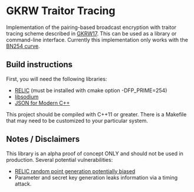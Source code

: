 # GKRW Traitor Tracing

Implementation of the pairing-based broadcast encryption with traitor tracing scheme described in [GKRW17](https://eprint.iacr.org/2017/1117.pdf). This can be used as a library or command-line interface. Currently this implementation only works with the [BN254 curve](https://eprint.iacr.org/2005/133.pdf).

## Build instructions

First, you will need the following libraries:

* [RELIC](https://github.com/relic-toolkit/relic) (must be installed with cmake option -DFP_PRIME=254)
* [libsodium](https://download.libsodium.org/doc/)
* [JSON for Modern C++](https://github.com/nlohmann/json)

This project should be compiled with C++11 or greater. There is a Makefile that may need to be customized to your particular system.

## Notes / Disclaimers

This library is an alpha proof of concept ONLY and should not be used in production. Several potential vulnerabilities:

* [RELIC random point generation potentially biased](https://github.com/relic-toolkit/relic/issues/46)
* Parameter and secret key generation leaks information via a timing attack.